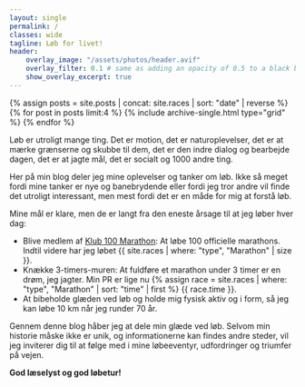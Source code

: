 ```yaml
---
layout: single
permalink: /
classes: wide
tagline: Løb for livet!
header:
    overlay_image: "/assets/photos/header.avif"
    overlay_filter: 0.1 # same as adding an opacity of 0.5 to a black background
    show_overlay_excerpt: true
---
```

{% assign posts = site.posts | concat: site.races | sort: "date" | reverse %}
{% for post in posts limit:4 %}
  {% include archive-single.html type="grid" %}
{% endfor %}

<section class="page__content cf" markdown="1">
Løb er utroligt mange ting. Det er motion, det er naturoplevelser, det er at mærke grænserne og skubbe til dem, det er den indre dialog og bearbejde dagen, det er at jagte mål, det er socialt og 1000 andre ting.

Her på min blog deler jeg mine oplevelser og tanker om løb. Ikke så meget fordi mine tanker er nye og banebrydende eller fordi jeg tror andre vil finde det utroligt interessant, men mest fordi det er en måde for mig at forstå løb. 

Mine mål er klare, men de er langt fra den eneste årsage til at jeg løber hver dag:
- Blive medlem af <a href="https://klub100marathon.dk">Klub 100 Marathon</a>: At løbe 100 officielle marathons. Indtil videre har jeg løbet {{ site.races | where: "type", "Marathon" | size }}.
- Knække 3-timers-muren: At fuldføre et marathon under 3 timer er en drøm, jeg jagter. Min PR er lige nu {% assign race = site.races | where: "type", "Marathon" | sort: "time" | first %} {{ race.time }}.
- At bibeholde glæden ved løb og holde mig fysisk aktiv og i form, så jeg kan løbe 10 km når jeg runder 70 år.

Gennem denne blog håber jeg at dele min glæde ved løb. Selvom min historie måske ikke er unik, og informationerne kan findes andre steder, vil jeg inviterer dig til at følge med i mine løbeeventyr, udfordringer og triumfer på vejen.

**God læselyst og god løbetur!**
</section>